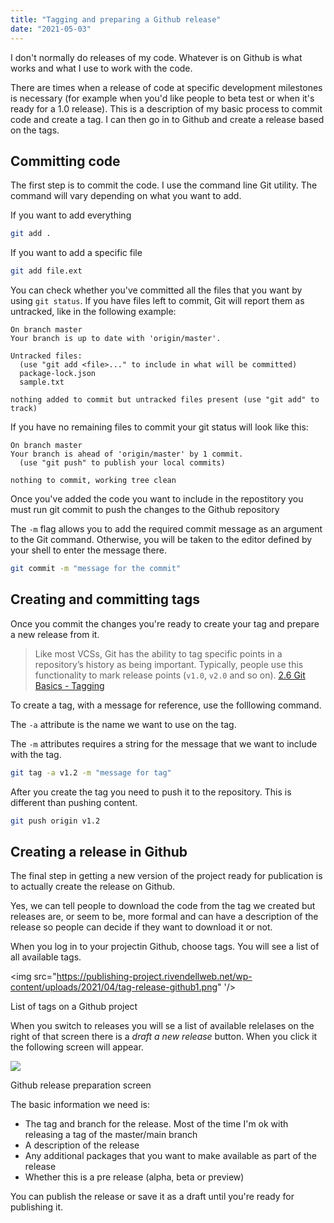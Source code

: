 ```yaml
---
title: "Tagging and preparing a Github release"
date: "2021-05-03"
---
```


I don't normally do releases of my code. Whatever is on Github is what works and what I use to work with the code.

There are times when a release of code at specific development milestones is necessary (for example when you'd like people to beta test or when it's ready for a 1.0 release). This is a description of my basic process to commit code and create a tag. I can then go in to Github and create a release based on the tags.

## Committing code

The first step is to commit the code. I use the command line Git utility. The command will vary depending on what you want to add.

If you want to add everything

```bash
git add .
```

If you want to add a specific file

```bash
git add file.ext
```

You can check whether you've committed all the files that you want by using `git status`. If you have files left to commit, Git will report them as untracked, like in the following example:

```text
On branch master
Your branch is up to date with 'origin/master'.

Untracked files:
  (use "git add <file>..." to include in what will be committed)
  package-lock.json
  sample.txt

nothing added to commit but untracked files present (use "git add" to track)
```

If you have no remaining files to commit your git status will look like this:

```text
On branch master
Your branch is ahead of 'origin/master' by 1 commit.
  (use "git push" to publish your local commits)

nothing to commit, working tree clean
```

Once you've added the code you want to include in the repostitory you must run git commit to push the changes to the Github repository

The `-m` flag allows you to add the required commit message as an argument to the Git command. Otherwise, you will be taken to the editor defined by your shell to enter the message there.

```bash
git commit -m "message for the commit"
```

## Creating and committing tags

Once you commit the changes you're ready to create your tag and prepare a new release from it.

> Like most VCSs, Git has the ability to tag specific points in a repository’s history as being important. Typically, people use this functionality to mark release points (`v1.0`, `v2.0` and so on). [2.6 Git Basics - Tagging](http://git-scm.com/book/en/v2/Git-Basics-Tagging)

To create a tag, with a message for reference, use the folllowing command.

The `-a` attribute is the name we want to use on the tag.

The `-m` attributes requires a string for the message that we want to include with the tag.

```bash
git tag -a v1.2 -m "message for tag"
```

After you create the tag you need to push it to the repository. This is different than pushing content.

```bash
git push origin v1.2
```

## Creating a release in Github

The final step in getting a new version of the project ready for publication is to actually create the release on Github.

Yes, we can tell people to download the code from the tag we created but releases are, or seem to be, more formal and can have a description of the release so people can decide if they want to download it or not.

When you log in to your projectin Github, choose tags. You will see a list of all available tags.

<img src="https://publishing-project.rivendellweb.net/wp-content/uploads/2021/04/tag-release-github1.png" '/>

List of tags on a Github project

When you switch to releases you will se a list of available relelases on the right of that screen there is a _draft a new release_ button. When you click it the following screen will appear.

![](https://publishing-project.rivendellweb.net/wp-content/uploads/2021/04/tag-release-github2-1.png)

Github release preparation screen

The basic information we need is:

- The tag and branch for the release. Most of the time I'm ok with releasing a tag of the master/main branch
- A description of the release
- Any additional packages that you want to make available as part of the release
- Whether this is a pre release (alpha, beta or preview)

You can publish the release or save it as a draft until you're ready for publishing it.

